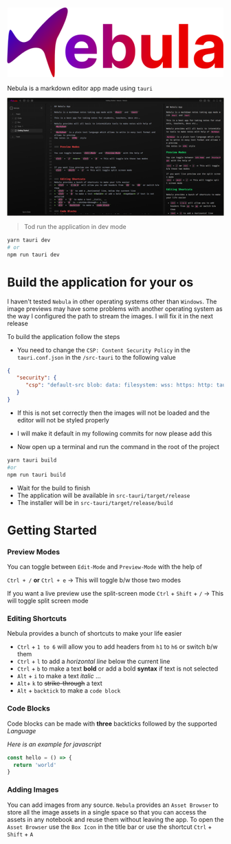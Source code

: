 ![logo-nebula](/assets/logo-nebula.svg)

Nebula is a markdown editor app made using `tauri`

![logo-nebula](/assets/nebula-preview.png)


> Tod run the application in dev mode

```bash
yarn tauri dev
# or
npm run tauri dev
```

# Build the application for your os

I haven't tested `Nebula` in other operating systems other than `Windows`. The image previews may have some problems
with another operating system as the way I configured the path to stream the images. I will fix it in the next release

To build the application follow the steps

- You need to change the `CSP: Content Security Policy` in the `tauri.conf.json` in the `/src-tauri` to the following value

```json
{
   "security": {
      "csp": "default-src blob: data: filesystem: wss: https: http: tauri: 'unsafe-inline' asset: https://asset.localhost 'self'; img-src 'self' blob: data: asset: https://asset.localhost nb: https://nb.localhost; script-src 'self'; style-src https: tauri: 'unsafe-inline' https://tauri.localhost 'self'"
   }
}

```

- If this is not set correctly then the images will not be loaded and the editor will not be styled properly
- I will make it default in my following commits for now please add this

- Now open up a terminal and run the command in the root of the project

```bash
yarn tauri build
#or
npm run tauri build
```

- Wait for the build to finish
- The application will be available in `src-tauri/target/release`
- The installer will be in `src-tauri/target/release/build`

# Getting Started

### Preview Modes

You can toggle between `Edit-Mode` and `Preview-Mode` with the help of

`Ctrl + /` **or**  `Ctrl + e` -> This will toggle b/w those two modes

If you want a live preview use the split-screen mode
`Ctrl` + `Shift` + `/` -> This will toggle split screen mode

### Editing Shortcuts

Nebula provides a bunch of shortcuts to make your life easier

- `Ctrl` + `1 to 6` will allow you to add headers from `h1` to `h6` or switch b/w them
- `Ctrl` + `l` to add a _horizontal line_ below the current line
- `Ctrl` + `b` to make a text **bold** or add a bold **syntax** if text is not selected
- `Alt` + `i` to make a text _italic_ ...
- `Alt`+ `k` to ~~strike-through~~ a text
- `Alt` + `backtick` to make a `code block`

### Code Blocks

Code blocks can be made with **three** backticks followed by the supported _Language_

_Here is an example for javascript_

```javascript
const hello = () => {
  return 'world'
}
```

### Adding Images

You can add images from any source. `Nebula` provides an `Asset Browser` to store all the image
assets in a single space so that you can access the assets in any notebook and reuse them without leaving the app.
To open the `Asset Browser` use the `Box Icon` in the title bar or use the
shortcut `Ctrl` + `Shift` + `A`
